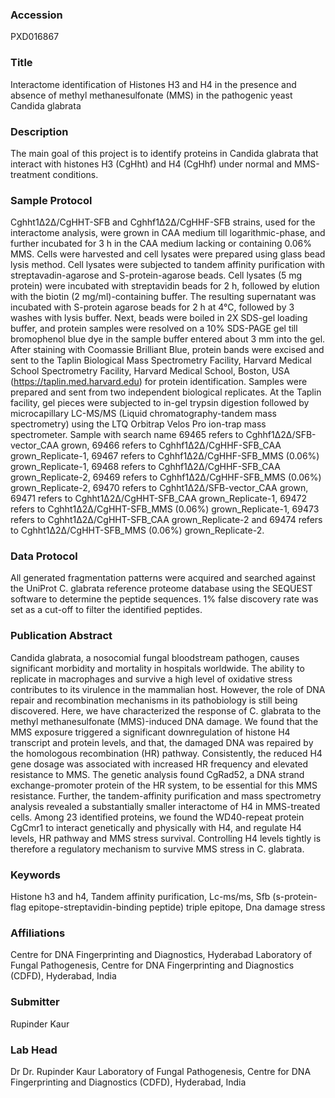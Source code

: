 ### Accession
PXD016867

### Title
Interactome identification of Histones H3 and H4 in the presence and absence of methyl methanesulfonate (MMS) in the pathogenic yeast Candida glabrata

### Description
The main goal of this project is to identify proteins in Candida glabrata that interact with histones H3 (CgHht) and H4 (CgHhf) under normal and MMS-treatment conditions.

### Sample Protocol
Cghht1Δ2Δ/CgHHT-SFB and Cghhf1Δ2Δ/CgHHF-SFB strains, used for the interactome analysis, were grown in CAA medium till logarithmic-phase, and further incubated for 3 h in the CAA medium lacking or containing 0.06% MMS. Cells were harvested and cell lysates were prepared using glass bead lysis method. Cell lysates were subjected to tandem affinity purification with streptavadin-agarose and S-protein-agarose beads. Cell lysates (5 mg protein) were incubated with streptavidin beads for 2 h, followed by elution with the biotin (2 mg/ml)-containing buffer. The resulting supernatant was incubated with S-protein agarose beads for 2 h at 4°C, followed by 3 washes with lysis buffer. Next, beads were boiled in 2X SDS-gel loading buffer, and protein samples were resolved on a 10% SDS-PAGE gel till bromophenol blue dye in the sample buffer entered about 3 mm into the gel. After staining with Coomassie Brilliant Blue, protein bands were excised and sent to the Taplin Biological Mass Spectrometry Facility, Harvard Medical School Spectrometry Facility, Harvard Medical School, Boston, USA (https://taplin.med.harvard.edu) for protein identification. Samples were prepared and sent from two independent biological replicates. At the Taplin facility, gel pieces were subjected to in-gel trypsin digestion followed by microcapillary LC-MS/MS (Liquid chromatography-tandem mass spectrometry) using the LTQ Orbitrap Velos Pro ion-trap mass spectrometer. Sample with search name 69465 refers to Cghhf1Δ2Δ/SFB-vector_CAA grown, 69466 refers to Cghhf1Δ2Δ/CgHHF-SFB_CAA grown_Replicate-1, 69467 refers to Cghhf1Δ2Δ/CgHHF-SFB_MMS (0.06%) grown_Replicate-1, 69468 refers to Cghhf1Δ2Δ/CgHHF-SFB_CAA grown_Replicate-2, 69469 refers to Cghhf1Δ2Δ/CgHHF-SFB_MMS (0.06%) grown_Replicate-2, 69470 refers to Cghht1Δ2Δ/SFB-vector_CAA grown, 69471 refers to Cghht1Δ2Δ/CgHHT-SFB_CAA grown_Replicate-1, 69472 refers to Cghht1Δ2Δ/CgHHT-SFB_MMS (0.06%) grown_Replicate-1, 69473 refers to Cghht1Δ2Δ/CgHHT-SFB_CAA grown_Replicate-2 and 69474 refers to Cghht1Δ2Δ/CgHHT-SFB_MMS (0.06%) grown_Replicate-2.

### Data Protocol
All generated fragmentation patterns were acquired and searched against the UniProt C. glabrata reference proteome database using the SEQUEST software to determine the peptide sequences. 1% false discovery rate was set as a cut-off to filter the identified peptides.

### Publication Abstract
Candida glabrata, a nosocomial fungal bloodstream pathogen, causes significant morbidity and mortality in hospitals worldwide. The ability to replicate in macrophages and survive a high level of oxidative stress contributes to its virulence in the mammalian host. However, the role of DNA repair and recombination mechanisms in its pathobiology is still being discovered. Here, we have characterized the response of C. glabrata to the methyl methanesulfonate (MMS)-induced DNA damage. We found that the MMS exposure triggered a significant downregulation of histone H4 transcript and protein levels, and that, the damaged DNA was repaired by the homologous recombination (HR) pathway. Consistently, the reduced H4 gene dosage was associated with increased HR frequency and elevated resistance to MMS. The genetic analysis found CgRad52, a DNA strand exchange-promoter protein of the HR system, to be essential for this MMS resistance. Further, the tandem-affinity purification and mass spectrometry analysis revealed a substantially smaller interactome of H4 in MMS-treated cells. Among 23 identified proteins, we found the WD40-repeat protein CgCmr1 to interact genetically and physically with H4, and regulate H4 levels, HR pathway and MMS stress survival. Controlling H4 levels tightly is therefore a regulatory mechanism to survive MMS stress in C. glabrata.

### Keywords
Histone h3 and h4, Tandem affinity purification, Lc-ms/ms, Sfb (s-protein-flag epitope-streptavidin-binding peptide) triple epitope, Dna damage stress

### Affiliations
Centre for DNA Fingerprinting and Diagnostics, Hyderabad
Laboratory of Fungal Pathogenesis, Centre for DNA Fingerprinting and Diagnostics (CDFD), Hyderabad, India

### Submitter
Rupinder Kaur

### Lab Head
Dr Dr. Rupinder Kaur
Laboratory of Fungal Pathogenesis, Centre for DNA Fingerprinting and Diagnostics (CDFD), Hyderabad, India



